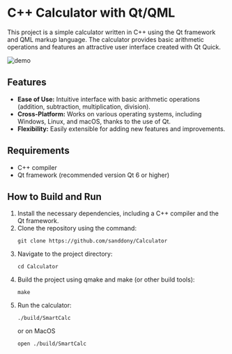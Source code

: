 # C++ Calculator with Qt/QML

This project is a simple calculator written in C++ using the Qt framework and QML markup language. The calculator provides basic arithmetic operations and features an attractive user interface created with Qt Quick.


![demo](./resources/readme_data/demo.gif)

## Features

- **Ease of Use:** Intuitive interface with basic arithmetic operations (addition, subtraction, multiplication, division).
- **Cross-Platform:** Works on various operating systems, including Windows, Linux, and macOS, thanks to the use of Qt.
- **Flexibility:** Easily extensible for adding new features and improvements.

## Requirements

- C++ compiler
- Qt framework (recommended version Qt 6 or higher)

## How to Build and Run

1. Install the necessary dependencies, including a C++ compiler and the Qt framework.
2. Clone the repository using the command:
   ```
   git clone https://github.com/sanddony/Calculator
   ```
3. Navigate to the project directory:
   ```
   cd Calculator
   ```
4. Build the project using qmake and make (or other build tools):
   ```
   make
   ```
5. Run the calculator:
   ```
   ./build/SmartCalc
   ```
   or on MacOS
      ```
   open ./build/SmartCalc
   ```

